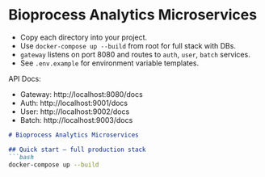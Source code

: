 # Bioprocess Analytics Microservices

- Copy each directory into your project.
- Use `docker-compose up --build` from root for full stack with DBs.
- `gateway` listens on port 8080 and routes to `auth`, `user`, `batch` services.
- See `.env.example` for environment variable templates.

API Docs:
- Gateway: http://localhost:8080/docs
- Auth:    http://localhost:9001/docs
- User:    http://localhost:9002/docs
- Batch:   http://localhost:9003/docs



~~~markdown
# Bioprocess Analytics Microservices

## Quick start – full production stack
```bash
docker-compose up --build
~~~
